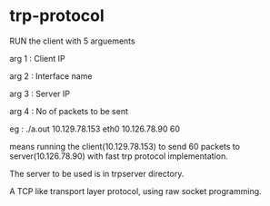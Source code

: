trp-protocol
============

RUN the client with 5 arguements 

arg 1 : Client IP 

arg 2 : Interface name

arg 3 : Server IP

arg 4 : No of packets to be sent

eg : ./a.out 10.129.78.153 eth0 10.126.78.90 60

means running the client(10.129.78.153) to send 60 packets to server(10.126.78.90) with fast trp protocol implementation.

The server to be used is in trpserver directory.

A TCP like transport layer protocol, using raw socket programming.

